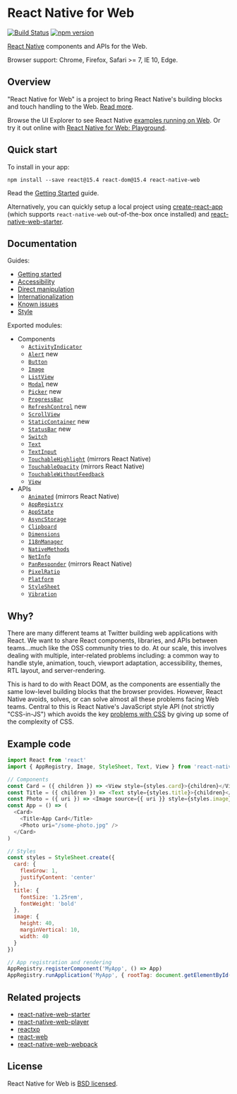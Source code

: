 # React Native for Web

[![Build Status][travis-image]][travis-url]
[![npm version][npm-image]][npm-url]

[React Native][react-native-url] components and APIs for the Web.

Browser support: Chrome, Firefox, Safari >= 7, IE 10, Edge.

[npm-image]: https://badge.fury.io/js/react-native-web.svg
[npm-url]: https://npmjs.org/package/react-native-web
[react-native-url]: https://facebook.github.io/react-native/
[travis-image]: https://travis-ci.org/necolas/react-native-web.svg?branch=master
[travis-url]: https://travis-ci.org/necolas/react-native-web

## Overview

"React Native for Web" is a project to bring React Native's building blocks and
touch handling to the Web. [Read more](#why).

Browse the UI Explorer to see React Native [examples running on
Web](https://necolas.github.io/react-native-web/storybook/). Or try it out
online with [React Native for Web: Playground](https://www.webpackbin.com/bins/-KgucwxRbn7HRU-V-3Bc).

## Quick start

To install in your app:

```
npm install --save react@15.4 react-dom@15.4 react-native-web
```

Read the [Getting Started](docs/guides/getting-started.md) guide.

Alternatively, you can quickly setup a local project
using [create-react-app](https://github.com/facebookincubator/create-react-app)
(which supports `react-native-web` out-of-the-box once installed) and
[react-native-web-starter](https://github.com/grabcode/react-native-web-starter).

## Documentation

Guides:

* [Getting started](docs/guides/getting-started.md)
* [Accessibility](docs/guides/accessibility.md)
* [Direct manipulation](docs/guides/direct-manipulation.md)
* [Internationalization](docs/guides/internationalization.md)
* [Known issues](docs/guides/known-issues.md)
* [Style](docs/guides/style.md)

Exported modules:

* Components
  * [`ActivityIndicator`](docs/components/ActivityIndicator.md)
  * [`Alert`](docs/components/Alert.md) new
  * [`Button`](docs/components/Button.md)
  * [`Image`](docs/components/Image.md)
  * [`ListView`](docs/components/ListView.md)
  * [`Modal`](docs/components/Modal.md) new
  * [`Picker`](docs/components/Picker.md) new
  * [`ProgressBar`](docs/components/ProgressBar.md)
  * [`RefreshControl`](docs/components/RefreshControl.md) new
  * [`ScrollView`](docs/components/ScrollView.md)
  * [`StaticContainer`](docs/components/StaticContainer.md) new
  * [`StatusBar`](docs/components/StatusBar.md) new
  * [`Switch`](docs/components/Switch.md)
  * [`Text`](docs/components/Text.md)
  * [`TextInput`](docs/components/TextInput.md)
  * [`TouchableHighlight`](http://facebook.github.io/react-native/releases/0.22/docs/touchablehighlight.html) (mirrors React Native)
  * [`TouchableOpacity`](http://facebook.github.io/react-native/releases/0.22/docs/touchableopacity.html) (mirrors React Native)
  * [`TouchableWithoutFeedback`](docs/components/TouchableWithoutFeedback.md)
  * [`View`](docs/components/View.md)
* APIs
  * [`Animated`](http://facebook.github.io/react-native/releases/0.20/docs/animated.html) (mirrors React Native)
  * [`AppRegistry`](docs/apis/AppRegistry.md)
  * [`AppState`](docs/apis/AppState.md)
  * [`AsyncStorage`](docs/apis/AsyncStorage.md)
  * [`Clipboard`](docs/apis/Clipboard.md)
  * [`Dimensions`](docs/apis/Dimensions.md)
  * [`I18nManager`](docs/apis/I18nManager.md)
  * [`NativeMethods`](docs/apis/NativeMethods.md)
  * [`NetInfo`](docs/apis/NetInfo.md)
  * [`PanResponder`](http://facebook.github.io/react-native/releases/0.20/docs/panresponder.html#content) (mirrors React Native)
  * [`PixelRatio`](docs/apis/PixelRatio.md)
  * [`Platform`](docs/apis/Platform.md)
  * [`StyleSheet`](docs/apis/StyleSheet.md)
  * [`Vibration`](docs/apis/Vibration.md)

<span id="#why"></span>

## Why?

There are many different teams at Twitter building web applications with React.
We want to share React components, libraries, and APIs between teams…much like
the OSS community tries to do. At our scale, this involves dealing with
multiple, inter-related problems including: a common way to handle style,
animation, touch, viewport adaptation, accessibility, themes, RTL layout, and
server-rendering.

This is hard to do with React DOM, as the components are essentially the same
low-level building blocks that the browser provides. However, React Native
avoids, solves, or can solve almost all these problems facing Web teams.
Central to this is React Native's JavaScript style API (not strictly
"CSS-in-JS") which avoids the key [problems with
CSS](https://speakerdeck.com/vjeux/react-css-in-js) by giving up some of the
complexity of CSS.

## Example code

```js
import React from 'react'
import { AppRegistry, Image, StyleSheet, Text, View } from 'react-native'

// Components
const Card = ({ children }) => <View style={styles.card}>{children}</View>
const Title = ({ children }) => <Text style={styles.title}>{children}</Text>
const Photo = ({ uri }) => <Image source={{ uri }} style={styles.image} />
const App = () => (
  <Card>
    <Title>App Card</Title>
    <Photo uri="/some-photo.jpg" />
  </Card>
)

// Styles
const styles = StyleSheet.create({
  card: {
    flexGrow: 1,
    justifyContent: 'center'
  },
  title: {
    fontSize: '1.25rem',
    fontWeight: 'bold'
  },
  image: {
    height: 40,
    marginVertical: 10,
    width: 40
  }
})

// App registration and rendering
AppRegistry.registerComponent('MyApp', () => App)
AppRegistry.runApplication('MyApp', { rootTag: document.getElementById('react-root') })
```

## Related projects

* [react-native-web-starter](https://github.com/grabcode/react-native-web-starter)
* [react-native-web-player](https://github.com/dabbott/react-native-web-player)
* [reactxp](https://github.com/microsoft/reactxp)
* [react-web](https://github.com/taobaofed/react-web)
* [react-native-web-webpack](https://github.com/ndbroadbent/react-native-web-webpack)

## License

React Native for Web is [BSD licensed](LICENSE).
